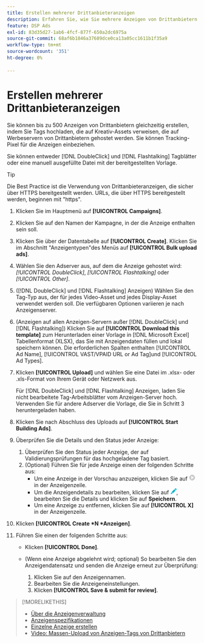 ```yaml
---
title: Erstellen mehrerer Drittanbieteranzeigen
description: Erfahren Sie, wie Sie mehrere Anzeigen von Drittanbietern auf einmal erstellen.
feature: DSP Ads
exl-id: 83d35d27-1ab6-4fcf-877f-650a2dc6975a
source-git-commit: 68af6b1846a37689dce0ca13a05cc1611b1f35a9
workflow-type: tm+mt
source-wordcount: '351'
ht-degree: 0%

---
```


# Erstellen mehrerer Drittanbieteranzeigen

Sie können bis zu 500 Anzeigen von Drittanbietern gleichzeitig erstellen, indem Sie Tags hochladen, die auf Kreativ-Assets verweisen, die auf Werbeservern von Drittanbietern gehostet werden. Sie können Tracking-Pixel für die Anzeigen einbeziehen.<!-- The bulksheet template for other ad servers says you can include 200. Which is it: 200 or 500? -->

Sie können entweder [!DNL DoubleClick] und [!DNL Flashtalking] Tagblätter oder eine manuell ausgefüllte Datei mit der bereitgestellten Vorlage.

>[!TIP]
>
> Die Best Practice ist die Verwendung von Drittanbieteranzeigen, die sicher über HTTPS bereitgestellt werden. URLs, die über HTTPS bereitgestellt werden, beginnen mit &quot;https&quot;.

1. Klicken Sie im Hauptmenü auf **[!UICONTROL Campaigns]**.

1. Klicken Sie auf den Namen der Kampagne, in der die Anzeige enthalten sein soll.

1. Klicken Sie über der Datentabelle auf **[!UICONTROL Create]**. Klicken Sie im Abschnitt &quot;Anzeigentypen&quot;des Menüs auf **[!UICONTROL Bulk upload ads]**.

1. Wählen Sie den Adserver aus, auf dem die Anzeige gehostet wird: *[!UICONTROL DoubleClick]*, *[!UICONTROL Flashtalking]* oder *[!UICONTROL Other]*.

1. ([!DNL DoubleClick] und [!DNL Flashtalking] Anzeigen) Wählen Sie den Tag-Typ aus, der für jedes Video-Asset und jedes Display-Asset verwendet werden soll. Die verfügbaren Optionen variieren je nach Anzeigenserver.

1. (Anzeigen auf allen Anzeigen-Servern außer [!DNL DoubleClick] und [!DNL Flashtalking]) Klicken Sie auf **[!UICONTROL Download this template]** zum Herunterladen einer Vorlage in [!DNL Microsoft Excel] Tabellenformat (XLSX), das Sie mit Anzeigendaten füllen und lokal speichern können. Die erforderlichen Spalten enthalten [!UICONTROL Ad Name], [!UICONTROL VAST/VPAID URL or Ad Tag]und [!UICONTROL Ad Types].

1. Klicken **[!UICONTROL Upload]** und wählen Sie eine Datei im .xlsx- oder .xls-Format von Ihrem Gerät oder Netzwerk aus.

   Für [!DNL DoubleClick] und [!DNL Flashtalking] Anzeigen, laden Sie nicht bearbeitete Tag-Arbeitsblätter vom Anzeigen-Server hoch. Verwenden Sie für andere Adserver die Vorlage, die Sie in Schritt 3 heruntergeladen haben.

1. Klicken Sie nach Abschluss des Uploads auf **[!UICONTROL Start Building Ads]**.

1. Überprüfen Sie die Details und den Status jeder Anzeige:

   1. Überprüfen Sie den Status jeder Anzeige, der auf Validierungsprüfungen für das hochgeladene Tag basiert.
   1. (Optional) Führen Sie für jede Anzeige einen der folgenden Schritte aus:
      * Um eine Anzeige in der Vorschau anzuzeigen, klicken Sie auf ![play](/help/dsp/assets/play.png) in der Anzeigenzeile.
      * Um die Anzeigendetails zu bearbeiten, klicken Sie auf ![edit](/help/dsp/assets/edit.png), bearbeiten Sie die Details und klicken Sie auf **Speichern**.
      * Um eine Anzeige zu entfernen, klicken Sie auf **[!UICONTROL X]** in der Anzeigenzeile.

1. Klicken **[!UICONTROL Create *N *Anzeigen]**.

1. Führen Sie einen der folgenden Schritte aus:

   * Klicken **[!UICONTROL Done]**.

   * (Wenn eine Anzeige abgelehnt wird; optional) So bearbeiten Sie den Anzeigendatensatz und senden die Anzeige erneut zur Überprüfung:
      1. Klicken Sie auf den Anzeigennamen.
      1. Bearbeiten Sie die Anzeigeneinstellungen.
      1. Klicken **[!UICONTROL Save & submit for review]**.

>[!MORELIKETHIS]
>
>* [Über die Anzeigenverwaltung](ad-about.md)
>* [Anzeigenspezifikationen](/help/dsp/assets/ad-specs.pdf)
>* [Einzelne Anzeige erstellen](ad-create.md)
>* [Video: Massen-Upload von Anzeigen-Tags von Drittanbietern](https://experienceleague.adobe.com/docs/advertising-cloud-learn/tutorials/dsp/bulk-upload-third-party-ad-tags.html)

